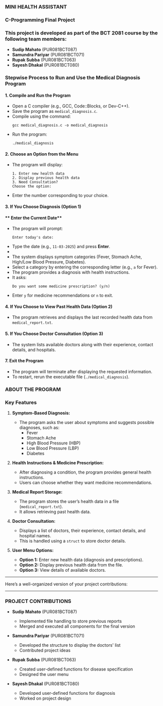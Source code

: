  ### **MINI HEALTH ASSISTANT**

### **C-Programming Final Project**

### **This project is developed as part of the BCT 2081 course by the following team members:**
  - **Sudip Mahato** (PUR081BCT087)  
  - **Samundra Pariyar** (PUR081BCT071)  
  - **Rupak Subba** (PUR081BCT063)  
  - **Sayesh Dhakal** (PUR081BCT080)  

### **Stepwise Process to Run and Use the Medical Diagnosis Program**  

#### **1. Compile and Run the Program**  
- Open a C compiler (e.g., GCC, Code::Blocks, or Dev-C++).  
- Save the program as `medical_diagnosis.c`.  
- Compile using the command:  
  ```
  gcc medical_diagnosis.c -o medical_diagnosis
  ```
- Run the program:  
  ```
  ./medical_diagnosis
  ```

#### **2. Choose an Option from the Menu**  
- The program will display:  
  ```
  1. Enter new health data  
  2. Display previous health data  
  3. Need Consultation?  
  Choose the option:
  ```
- Enter the number corresponding to your choice.

#### **3. If You Choose Diagnosis (Option 1)**  

#### ** Enter the Current Date**  
- The program will prompt:  
  ```
  Enter today's date:
  ```
- Type the date (e.g., `11-03-2025`) and press **Enter**.
- 
- The system displays symptom categories (Fever, Stomach Ache, High/Low Blood Pressure, Diabetes).  
- Select a category by entering the corresponding letter (e.g., `a` for Fever).  
- The program provides a diagnosis with health instructions.  
- It asks:  
  ```
  Do you want some medicine prescription? (y/n)
  ```
- Enter `y` for medicine recommendations or `n` to exit.

#### **4. If You Choose to View Past Health Data (Option 2)**  
- The program retrieves and displays the last recorded health data from `medical_report.txt`.

#### **5. If You Choose Doctor Consultation (Option 3)**  
- The system lists available doctors along with their experience, contact details, and hospitals.

#### **7. Exit the Program**  
- The program will terminate after displaying the requested information.  
- To restart, rerun the executable file (`./medical_diagnosis`). 


### **ABOUT THE PROGRAM**

### **Key Features**
1. **Symptom-Based Diagnosis:**
   - The program asks the user about symptoms and suggests possible diagnoses, such as:
     - Fever
     - Stomach Ache
     - High Blood Pressure (HBP)
     - Low Blood Pressure (LBP)
     - Diabetes

2. **Health Instructions & Medicine Prescription:**
   - After diagnosing a condition, the program provides general health instructions.
   - Users can choose whether they want medicine recommendations.

3. **Medical Report Storage:**
   - The program stores the user’s health data in a file (`medical_report.txt`).
   - It allows retrieving past health data.

4. **Doctor Consultation:**
   - Displays a list of doctors, their experience, contact details, and hospital names.
   - This is handled using a `struct` to store doctor details.

5. **User Menu Options:**
   - **Option 1:** Enter new health data (diagnosis and prescriptions).
   - **Option 2:** Display previous health data from the file.
   - **Option 3:** View details of available doctors.

---

Here’s a well-organized version of your project contributions:  

---

### **PROJECT CONTRIBUTIONS**  

- **Sudip Mahato** (PUR081BCT087)  
  - Implemented file handling to store previous reports  
  - Merged and executed all components for the final version  

- **Samundra Pariyar** (PUR081BCT071)  
  - Developed the structure to display the doctors' list  
  - Contributed project ideas  

- **Rupak Subba** (PUR081BCT063)  
  - Created user-defined functions for disease specification  
  - Designed the user menu  

- **Sayesh Dhakal** (PUR081BCT080)  
  - Developed user-defined functions for diagnosis  
  - Worked on project design  

